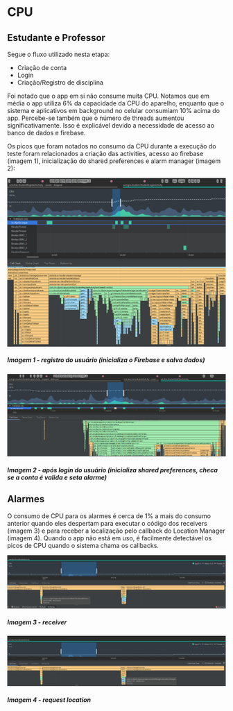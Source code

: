# CPU

## Estudante e Professor

Segue o fluxo utilizado nesta etapa:
- Criação de conta
- Login
- Criação/Registro de disciplina

Foi notado que o app em si não consume muita CPU. Notamos que em média o app utiliza 6% da capacidade
da CPU do aparelho, enquanto que o sistema e aplicativos em background no celular consumiam 10% acima do app.
Percebe-se também que o número de threads aumentou significativamente. Isso é explicável devido a necessidade
de acesso ao banco de dados e firebase.

Os picos que foram notados no consumo da CPU durante a execução do teste foram relacionados a criação das
activities, acesso ao firebase (imagem 1), inicialização do shared preferences e alarm manager (imagem 2):


![Image1](/attachments/cpu_1.png)
##### Imagem 1 - registro do usuário (inicializa o Firebase e salva dados)

![Image2](/attachments/cpu_2.png)
##### Imagem 2 - após login do usuário (inicializa shared preferences, checa se a conta é valida e seta alarme)

## Alarmes

O consumo de CPU para os alarmes é cerca de 1% a mais do consumo anterior quando eles despertam para
executar o código dos receivers (imagem 3) e para receber a localização pelo callback do Location Manager
(imagem 4). Quando o app não está em uso, é facilmente detectável os picos de CPU quando o sistema chama
os callbacks.

![Image3](/attachments/alarm_receiver_cpu.png)
##### Imagem 3 - receiver

![Image4](/attachments/alarm_request_location_cpu.png)
##### Imagem 4 - request location